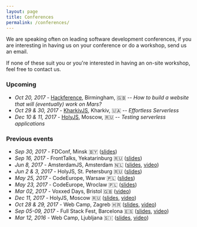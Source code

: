 ```yaml
---
layout: page
title: Conferences
permalink: /conferences/
---
```


We are speaking often on leading software development conferences, if you are interesting in having us on your conference or do a workshop, send us an email. 

If none of these suit you or you're interested in having an on-site workshop, feel free to contact us.

### Upcoming

- _Oct 20, 2017_ - [Hackference](https://2017.hackference.co.uk), Birmingham, 🇬🇧 -- _How to build a website that will (eventually) work on Mars?_
- _Oct 29 & 30, 2017_ - [KharkivJS](http://kharkivjs.org), Kharkiv, 🇺🇦 -- _Effortless Serverless_
- _Dec 10 & 11, 2017_ - [HolyJS](https://holyjs-moscow.ru/talks/5hfhepewii0iesi46gmgou/), Moscow, 🇷🇺 -- _Testing serverless applications_

### Previous events

- _Sep 30, 2017_ - FDConf, Minsk 🇧🇾 ([slides](https://speakerdeck.com/slobodan/8-half-things-about-serverless-fdconf-2017))
- _Sep 16, 2017_ - FrontTalks, Yekatarinburg 🇷🇺 ([slides](https://speakerdeck.com/slobodan/8-half-things-about-serverless-fronttalks))
- _Jun 8, 2017_ - AmsterdamJS, Amsterdam 🇳🇱 ([slides](https://speakerdeck.com/slobodan/the-hitchhikers-guide-to-the-serverless-galaxy-amsterdamjs), [video](https://youtu.be/FbjZZTawzIU))
- _Jun 2 & 3, 2017_ - HolyJS, St. Petersburg 🇷🇺 ([slides](https://speakerdeck.com/slobodan/8-1-2-things-about-serverless-with-node-dot-js-holyjs-piter-2017))
- _May 25, 2017_ - CodeEurope, Warsaw 🇵🇱 ([slides](https://speakerdeck.com/slobodan/the-hitchhikers-guide-to-the-serverless-galaxy-codeeurope-2017-wroclaw-and-warsaw))
- _May 23, 2017_ - CodeEurope, Wroclaw 🇵🇱 ([slides](https://speakerdeck.com/slobodan/the-hitchhikers-guide-to-the-serverless-galaxy-codeeurope-2017-wroclaw-and-warsaw))
- _Mar 02, 2017_ - Voxxed Days, Bristol 🇬🇧 ([video](https://youtu.be/vh6oq4v715s))
- _Dec 11, 2017_ - HolyJS, Moscow 🇷🇺 ([slides](https://speakerdeck.com/slobodan/dr-strangelove-or-how-i-learned-to-stop-worrying-and-love-the-serverless-chatbots-holyjs-2016), [video](https://youtu.be/hRkK3xCYJ1g))
- _Oct 28 & 29, 2017_ - Web Camp, Zagreb 🇭🇷 ([slides](https://speakerdeck.com/slobodan/how-to-build-a-website-that-will-eventually-work-on-mars-v1-dot-1-0-webcamp-zagreb-2016), [video](https://youtu.be/9xxmV4q6JEQ))
- _Sep 05-09, 2017_ - Full Stack Fest, Barcelona 🇪🇸 ([slides](https://speakerdeck.com/slobodan/how-to-build-a-website-that-will-eventually-work-on-mars), [video](https://youtu.be/7rlEidtXlZg))
- _Mar 12, 2016_ - Web Camp, Ljubljana 🇸🇮 ([slides](https://speakerdeck.com/slobodan/offline-web-apps), [video](http://video.webcamp.si/wc2016_stojanovic_offline_web_apps/))
